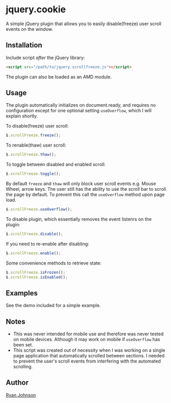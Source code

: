 # jquery.cookie

A simple jQuery plugin that allows you to easily disable(freeze) user scroll events on the window.

## Installation

Include script *after* the jQuery library:

```html
<script src="/path/to/jquery.scrollfreeze.js"></script>
```

The plugin can also be loaded as an AMD module.

## Usage

The plugin automatically initializes on document.ready, and requires no configuration except for one optional setting `useOverflow`, which I will explain shortly.

To disable(freeze) user scroll:

```javascript
$.scrollFreeze.freeze();
```

To renable(thaw) user scroll:

```javascript
$.scrollFreeze.thaw();
```

To toggle between disabled and enabled scroll:

```javascript
$.scrollFreeze.toggle();
```

By default `freeze` and `thaw` will only block user scroll events e.g. Mouse Wheel, arrow keys. The user still has the ability to use the scroll bar to scroll the page by default. To prevent this call the `useOverflow` method upon page load. 

```javascript
$.scrollFreeze.useOverflow();
```

To disable plugin, which essentially removes the event listenrs on the plugin:

```javascript
$.scrollFreeze.disable();
```

If you need to re-enable after disabling:

```javascript
$.scrollFreeze.enable();
```

Some convenience methods to retrieve state:

```javascript
$.scrollFreeze.isFrozen();
$.scrollFreeze.isEnabled();
```

## Examples

See the demo included for a simple example.

## Notes
* This was never intended for mobile use and therefore was never tested on mobile devices. Although it may work on mobile if `useOverflow` has been set.
* This script was created out of necessity when I was working on a single page application that automatically scrolled between sections. I needed to prevent the user's scroll events from interfering with the automated scrolling. 


## Author

[Ryan Johnson](https://github.com/ryandrewjohnson)